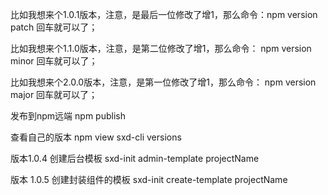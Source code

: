 比如我想来个1.0.1版本，注意，是最后一位修改了增1，那么命令：npm version patch    回车就可以了；

比如我想来个1.1.0版本，注意，是第二位修改了增1，那么命令：    npm version minor    回车就可以了；

比如我想来个2.0.0版本，注意，是第一位修改了增1，那么命令：    npm version major     回车就可以了；


发布到npm远端
npm publish

查看自己的版本
npm view sxd-cli versions

版本1.0.4
创建后台模板
sxd-init admin-template projectName

版本 1.0.5
创建封装组件的模板
sxd-init create-template projectName